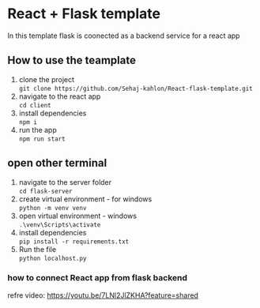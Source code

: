 # React + Flask template

In this template flask is coonected as a backend service for a react app

## How to use the teamplate

1. clone the project\
   ```git clone https://github.com/Sehaj-kahlon/React-flask-template.git```
2. navigate to the react app\
    `cd client`
3. install dependencies\
   `npm i`
4. run the app\
   `npm run start`

## open other terminal

1. navigate to the server folder\
   `cd flask-server `
2. create virtual environment - for windows\
   `python -m venv venv`
3. open virtual environment - windows\
   `.\venv\Scripts\activate`
4. install dependencies\
   `pip install -r requirements.txt`
5. Run the file\
   `python localhost.py`

### how to connect React app from flask backend

refre video: https://youtu.be/7LNl2JlZKHA?feature=shared
